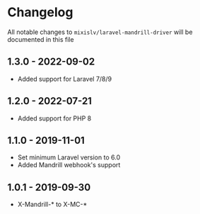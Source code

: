 # Changelog

All notable changes to `mixislv/laravel-mandrill-driver` will be documented in this file

## 1.3.0 - 2022-09-02
- Added support for Laravel 7/8/9 

## 1.2.0 - 2022-07-21
- Added support for PHP 8

## 1.1.0 - 2019-11-01
- Set minimum Laravel version to 6.0
- Added Mandrill webhook's support

## 1.0.1 - 2019-09-30
- X-Mandrill-* to X-MC-*
 
